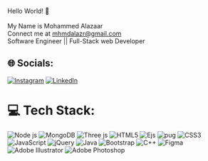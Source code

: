  Hello World! 👋<br><br> My Name is Mohammed Alazaar<br> Connect me at mhmdalazr@gmail.com <br> Software Engineer || Full-Stack web Developer



## 🌐 Socials:
[![Instagram](https://img.shields.io/badge/Instagram-%23E4405F.svg?logo=Instagram&logoColor=white)](https://www.instagram.com/mohammed_alazaar/?next=%2F) [![LinkedIn](https://img.shields.io/badge/LinkedIn-%230077B5.svg?logo=linkedin&logoColor=white)](https://www.linkedin.com/in/mohammed-alazaar-b6408a162/) 

# 💻 Tech Stack:
![Node js](https://img.shields.io/badge/node-js-blue.svg?style=for-the-badge&logo=c%2B%2B&logoColor=white)
![MongoDB](https://img.shields.io/badge/Mongo-BD-blue.svg?style=for-the-badge&logo=c%2B%2B&logoColor=white)
![Three js](https://img.shields.io/badge/Three-js-blue.svg?style=for-the-badge&logo=c%2B%2B&logoColor=white)
![HTML5](https://img.shields.io/badge/html5-%23E34F26.svg?style=for-the-badge&logo=html5&logoColor=white)
![Ejs](https://img.shields.io/badge/Ejs-blue.svg?style=for-the-badge&logo=c%2B%2B&logoColor=white)
![pug](https://img.shields.io/badge/Pug-blue.svg?style=for-the-badge&logo=c%2B%2B&logoColor=white)
![CSS3](https://img.shields.io/badge/css3-%231572B6.svg?style=for-the-badge&logo=css3&logoColor=white)
![JavaScript](https://img.shields.io/badge/javascript-%23323330.svg?style=for-the-badge&logo=javascript&logoColor=%23F7DF1E) 
![jQuery](https://img.shields.io/badge/jquery-%230769AD.svg?style=for-the-badge&logo=jquery&logoColor=white)
![Java](https://img.shields.io/badge/java-%23ED8B00.svg?style=for-the-badge&logo=java&logoColor=white)
![Bootstrap](https://img.shields.io/badge/bootstrap-%23563D7C.svg?style=for-the-badge&logo=bootstrap&logoColor=white) 
![C++](https://img.shields.io/badge/c++-%2300599C.svg?style=for-the-badge&logo=c%2B%2B&logoColor=white)
![Figma](https://img.shields.io/badge/Figma-blue.svg?style=for-the-badge&logo=c%2B%2B&logoColor=white)
![Adobe Illustrator](https://img.shields.io/badge/adobeillustrator-%23FF9A00.svg?style=for-the-badge&logo=adobeillustrator&logoColor=white) 
![Adobe Photoshop](https://img.shields.io/badge/adobephotoshop-%2331A8FF.svg?style=for-the-badge&logo=adobephotoshop&logoColor=white) 

<!-- Proudly created with GPRM ( https://gprm.itsvg.in ) -->



